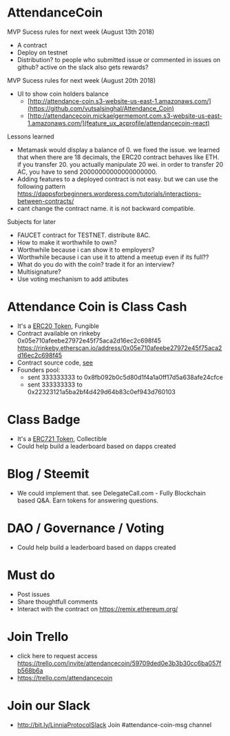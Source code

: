 
# AttendanceCoin

MVP Sucess rules for next week (August 13th 2018)
- A contract
- Deploy on testnet
- Distribution? to people who submitted issue or commented in issues on github? active on the slack also gets rewards?

MVP Sucess rules for next week (August 20th 2018)
- UI to show coin holders balance
  - [http://attendance-coin.s3-website-us-east-1.amazonaws.com/](https://github.com/vutsalsinghal/Attendance_Coin)
  - [http://attendancecoin.mickaelgermemont.com.s3-website-us-east-1.amazonaws.com/](feature_ux_acprofile/attendancecoin-react)

Lessons learned
- Metamask would display a balance of 0. we fixed the issue. we learned that when there are 18 decimals, the ERC20 contract behaves like ETH. if you transfer 20. you actually manipulate 20 wei. in order to transfer 20 AC, you have to send 20000000000000000000. 
- Adding features to a deployed contract is not easy. but we can use the following pattern https://dappsforbeginners.wordpress.com/tutorials/interactions-between-contracts/
- cant change the contract name. it is not backward compatible.

Subjects for later
- FAUCET contract for TESTNET. distribute 8AC.
- How to make it worthwhile to own?
- Worthwhile because i can show it to employers?
- Worthwhile because i can use it to attend a meetup even if its full??
- What do you do with the coin? trade it for an interview?
- Multisignature?
- Use voting mechanism to add attibutes

# Attendance Coin is Class Cash
- It's a [ERC20 Token](https://github.com/ConsenSys/Tokens/blob/master/contracts/eip20/EIP20.sol), Fungible
- Contract available on rinkeby 0x05e710afeebe27972e45f75aca2d16ec2c698f45 https://rinkeby.etherscan.io/address/0x05e710afeebe27972e45f75aca2d16ec2c698f45
- Contract source code, [see](https://github.com/mickaelgermemont/AttendanceCoin/blob/master/contracts/attendancecoin-erc20.sol)
- Founders pool:
  - sent 333333333 to 0x8fb092b0c5d80d1f4a1a0ff17d5a638afe24cfce
  - sent 333333333 to 0x22323121a5ba2bf4d429d64b83c0ef943d760103

# Class Badge
- It's a [ERC721 Token](https://github.com/OpenZeppelin/openzeppelin-solidity/blob/master/contracts/token/ERC721/ERC721Token.sol), Collectible
- Could help build a leaderboard based on dapps created

# Blog / Steemit
- We could implement that. see DelegateCall.com - Fully Blockchain based Q&A. Earn tokens for answering questions.

# DAO / Governance / Voting
- Could help build a leaderboard based on dapps created

# Must do
- Post issues
- Share thoughtfull comments
- Interact with the contract on https://remix.ethereum.org/

# Join Trello
- click here to request access https://trello.com/invite/attendancecoin/59709ded0e3b3b30cc6ba057fb568b6a
- https://trello.com/attendancecoin

# Join our Slack
- http://bit.ly/LinniaProtocolSlack
Join #attendance-coin-msg channel

